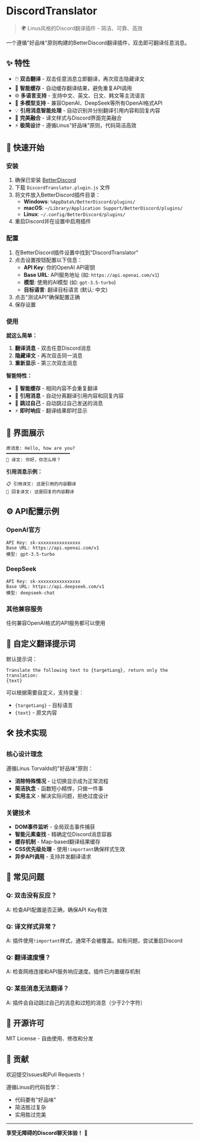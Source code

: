 # DiscordTranslator

> 🌍 Linus风格的Discord翻译插件 - 简洁、可靠、高效

一个遵循"好品味"原则构建的BetterDiscord翻译插件，双击即可翻译任意消息。

## ✨ 特性

- 🖱️ **双击翻译** - 双击任意消息立即翻译，再次双击隐藏译文
- 🎯 **智能缓存** - 自动缓存翻译结果，避免重复API调用
- 🌐 **多语言支持** - 支持中文、英文、日文、韩文等主流语言
- 🤖 **多模型支持** - 兼容OpenAI、DeepSeek等所有OpenAI格式API
- 💡 **引用消息智能处理** - 自动识别并分别翻译引用内容和回复内容
- 🎨 **完美融合** - 译文样式与Discord界面完美融合
- ⚡ **极简设计** - 遵循Linus"好品味"原则，代码简洁高效

## 🚀 快速开始

### 安装

1. 确保已安装 [BetterDiscord](https://betterdiscord.app/)
2. 下载 `DiscordTranslator.plugin.js` 文件
3. 将文件放入BetterDiscord插件目录：
   - **Windows**: `%AppData%/BetterDiscord/plugins/`
   - **macOS**: `~/Library/Application Support/BetterDiscord/plugins/`
   - **Linux**: `~/.config/BetterDiscord/plugins/`
4. 重启Discord并在设置中启用插件

### 配置

1. 在BetterDiscord插件设置中找到"DiscordTranslator"
2. 点击设置按钮配置以下信息：
   - **API Key**: 你的OpenAI API密钥
   - **Base URL**: API服务地址 (如: `https://api.openai.com/v1`)
   - **模型**: 使用的AI模型 (如: `gpt-3.5-turbo`)
   - **目标语言**: 翻译目标语言 (默认: 中文)
3. 点击"测试API"确保配置正确
4. 保存设置

### 使用

**就这么简单：**

1. **翻译消息** - 双击任意Discord消息
2. **隐藏译文** - 再次双击同一消息
3. **重新显示** - 第三次双击消息

**智能特性：**

- 🔄 **智能缓存** - 相同内容不会重复翻译
- 📝 **引用消息** - 自动分离翻译引用内容和回复内容  
- 👤 **跳过自己** - 自动跳过自己发送的消息
- ⚡ **即时响应** - 翻译结果即时显示

## 🎨 界面展示

```
原消息: Hello, how are you?
━━━━━━━━━━━━━━━━━━━━━━━━
💬 译文: 你好，你怎么样？
```

**引用消息示例：**
```
📋 引用译文: 这是引用的内容翻译
💬 回复译文: 这是回复的内容翻译
```

## ⚙️ API配置示例

### OpenAI官方
```
API Key: sk-xxxxxxxxxxxxxxxx
Base URL: https://api.openai.com/v1
模型: gpt-3.5-turbo
```

### DeepSeek
```
API Key: sk-xxxxxxxxxxxxxxxx
Base URL: https://api.deepseek.com/v1
模型: deepseek-chat
```

### 其他兼容服务
任何兼容OpenAI格式的API服务都可以使用

## 🔧 自定义翻译提示词

默认提示词：
```
Translate the following text to {targetLang}, return only the translation:
{text}
```

可以根据需要自定义，支持变量：
- `{targetLang}` - 目标语言
- `{text}` - 原文内容

## 🛠️ 技术实现

### 核心设计理念

遵循Linus Torvalds的"好品味"原则：

- **消除特殊情况** - 让切换显示成为正常流程
- **简洁执念** - 函数短小精悍，只做一件事
- **实用主义** - 解决实际问题，拒绝过度设计

### 关键技术

- **DOM事件监听** - 全局双击事件捕获
- **智能元素查找** - 精确定位Discord消息容器
- **缓存机制** - Map-based翻译结果缓存
- **CSS优先级处理** - 使用`!important`确保样式生效
- **异步API调用** - 支持并发翻译请求

## 🐛 常见问题

### Q: 双击没有反应？
A: 检查API配置是否正确，确保API Key有效

### Q: 译文样式异常？
A: 插件使用`!important`样式，通常不会被覆盖。如有问题，尝试重启Discord

### Q: 翻译速度慢？
A: 检查网络连接和API服务响应速度。插件已内置缓存机制

### Q: 某些消息无法翻译？
A: 插件会自动跳过自己的消息和过短的消息（少于2个字符）

## 📄 开源许可

MIT License - 自由使用、修改和分发

## 🤝 贡献

欢迎提交Issues和Pull Requests！

遵循Linus的代码哲学：
- 代码要有"好品味"
- 简洁胜过复杂
- 实用胜过完美

---

**享受无障碍的Discord聊天体验！** 🎉

